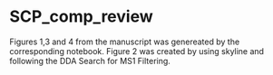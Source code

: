 # SCP_comp_review

Figures 1,3 and 4 from the manuscript was genereated by the corresponding notebook. 
Figure 2 was created by using skyline and following the DDA Search for MS1 Filtering.
